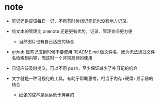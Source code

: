 # note

- 笔记还是应该每日一记，不然有时候想记笔记也没有地方记录。
- 纯文本的管理比 onenote 还是更有优势，记录、管理查阅更方便

  - 当然图片也有自己适应的场合

- github 做笔记库到时候不要使用 README.md 做文件名，因为无法通过文件名检索到内容，而这时一个非常高频的使用
- 日记应该及时提交，可以不用 push，至少保证减少了补日记的机会


- 文字就是一种可视化的工具，有助于帮助思考，相当于内存+硬盘+显示器的结合
  - 纸张的成本是远远低于屏幕的
